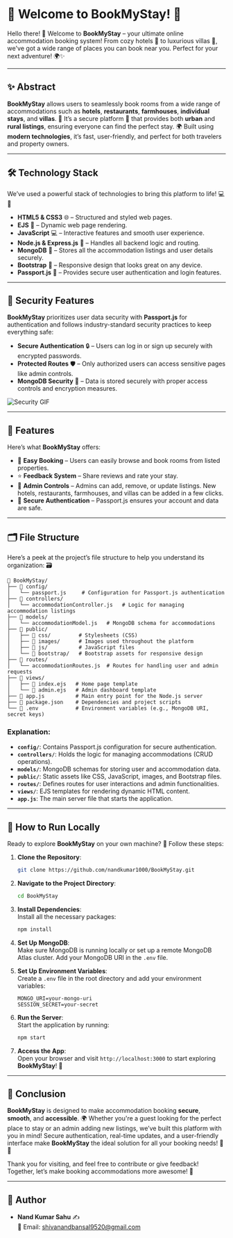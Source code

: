 # 🏨 **Welcome to BookMyStay!** 🌟

Hello there! 👋 Welcome to **BookMyStay** – your ultimate online accommodation booking system! From cozy hotels 🏨 to luxurious villas 🏡, we've got a wide range of places you can book near you. Perfect for your next adventure! 🌍✨



---

## ✨ **Abstract**

**BookMyStay** allows users to seamlessly book rooms from a wide range of accommodations such as **hotels**, **restaurants**, **farmhouses**, **individual stays**, and **villas**. 🌟 It’s a secure platform 🔐 that provides both **urban** and **rural listings**, ensuring everyone can find the perfect stay. 🌍 Built using **modern technologies**, it’s fast, user-friendly, and perfect for both travelers and property owners.

---

## 🛠️ **Technology Stack**

We’ve used a powerful stack of technologies to bring this platform to life! 💻🎉

- **HTML5 & CSS3** 🌐 – Structured and styled web pages.
- **EJS** 🧩 – Dynamic web page rendering.
- **JavaScript** 💻 – Interactive features and smooth user experience.
- **Node.js & Express.js** 🚀 – Handles all backend logic and routing.
- **MongoDB** 🍃 – Stores all the accommodation listings and user details securely.
- **Bootstrap** 🎨 – Responsive design that looks great on any device.
- **Passport.js** 🔑 – Provides secure user authentication and login features.


---

## 🔐 **Security Features**

**BookMyStay** prioritizes user data security with **Passport.js** for authentication and follows industry-standard security practices to keep everything safe:

- **Secure Authentication** 🔒 – Users can log in or sign up securely with encrypted passwords.
- **Protected Routes** 🛡️ – Only authorized users can access sensitive pages like admin controls.
- **MongoDB Security** 💾 – Data is stored securely with proper access controls and encryption measures.

![Security GIF](https://media.giphy.com/media/3o7bu3XilJ5BOiSGic/giphy.gif)

---

## 🌟 **Features**

Here’s what **BookMyStay** offers:

- 🏨 **Easy Booking** – Users can easily browse and book rooms from listed properties.
- ⭐ **Feedback System** – Share reviews and rate your stay.
- 🏢 **Admin Controls** – Admins can add, remove, or update listings. New hotels, restaurants, farmhouses, and villas can be added in a few clicks.
- 🔐 **Secure Authentication** – Passport.js ensures your account and data are safe.


---

## 🗂️ **File Structure**

Here’s a peek at the project’s file structure to help you understand its organization: 🗃️

```plaintext
📁 BookMyStay/
├── 📁 config/
│   └── passport.js     # Configuration for Passport.js authentication
├── 📁 controllers/
│   └── accommodationController.js   # Logic for managing accommodation listings
├── 📁 models/
│   └── accommodationModel.js   # MongoDB schema for accommodations
├── 📁 public/
│   ├── 📁 css/         # Stylesheets (CSS)
│   ├── 📁 images/      # Images used throughout the platform
│   ├── 📁 js/          # JavaScript files
│   └── 📁 bootstrap/   # Bootstrap assets for responsive design
├── 📁 routes/
│   └── accommodationRoutes.js  # Routes for handling user and admin requests
├── 📁 views/
│   ├── 📄 index.ejs   # Home page template
│   └── 📄 admin.ejs   # Admin dashboard template
├── 📄 app.js          # Main entry point for the Node.js server
├── 📄 package.json    # Dependencies and project scripts
└── 📄 .env            # Environment variables (e.g., MongoDB URI, secret keys)
```

### Explanation:

- **`config/`**: Contains Passport.js configuration for secure authentication.
- **`controllers/`**: Holds the logic for managing accommodations (CRUD operations).
- **`models/`**: MongoDB schemas for storing user and accommodation data.
- **`public/`**: Static assets like CSS, JavaScript, images, and Bootstrap files.
- **`routes/`**: Defines routes for user interactions and admin functionalities.
- **`views/`**: EJS templates for rendering dynamic HTML content.
- **`app.js`**: The main server file that starts the application.

---

## 🚀 **How to Run Locally**

Ready to explore **BookMyStay** on your own machine? 🏡 Follow these steps:

1. **Clone the Repository**:  
   ```bash
   git clone https://github.com/nandkumar1000/BookMyStay.git
   ```

2. **Navigate to the Project Directory**:  
   ```bash
   cd BookMyStay
   ```

3. **Install Dependencies**:  
   Install all the necessary packages:  
   ```bash
   npm install
   ```

4. **Set Up MongoDB**:  
   Make sure MongoDB is running locally or set up a remote MongoDB Atlas cluster. Add your MongoDB URI in the `.env` file.

5. **Set Up Environment Variables**:  
   Create a `.env` file in the root directory and add your environment variables:
   ```plaintext
   MONGO_URI=your-mongo-uri
   SESSION_SECRET=your-secret
   ```

6. **Run the Server**:  
   Start the application by running:  
   ```bash
   npm start
   ```

7. **Access the App**:  
   Open your browser and visit `http://localhost:3000` to start exploring **BookMyStay**! 🎉


---

## 🏁 **Conclusion**

**BookMyStay** is designed to make accommodation booking **secure**, **smooth**, and **accessible**. 🌍 Whether you're a guest looking for the perfect place to stay or an admin adding new listings, we’ve built this platform with you in mind! Secure authentication, real-time updates, and a user-friendly interface make **BookMyStay** the ideal solution for all your booking needs! 💼✨

Thank you for visiting, and feel free to contribute or give feedback! Together, let’s make booking accommodations more awesome! 🎉



---

## 👤 **Author**

- **Nand Kumar Sahu** ✍️  
  📧 Email: [shivanandbansal9520@gmail.com](mailto:shivanandbansal9520@gmail.com)

